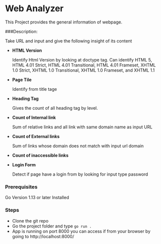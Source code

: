 # Web Analyzer

This Project provides the general information of webpage. 

###Description: 

Take URL and input and give the following insight of its content

* **HTML Version**
    
    Identify Html Version by looking at doctype tag. Can identify HTML 5, HTML 4.01 Strict, HTML 4.01 Transitional, HTML 4.01 Frameset, XHTML 1.0 Strict, XHTML 1.0 Transitional, XHTML 1.0 Frameset, and XHTML 1.1 
    
*  **Page Tile**
   
    Identify from title tage

*  **Heading Tag**
    
    Gives the count of all heading tag by level.

*  **Count of Internal link**
    
    Sum of relative links and all link with same domain name as input URL

*  **Count of External links**
    
    Sum of links whose domain does not match with input url domain

*  **Count of inaccessible links**
*  **Login Form**
    
    Detect if page have a login from by looking for input type password

### Prerequisites

Go Version 1.13 or later Installed 

### Steps

*  Clone the git repo 
*  Go the project folder and type ```go run .```
*  App is running on port 8000 you can access if from your browser by going to http://localhost:8000/
 

